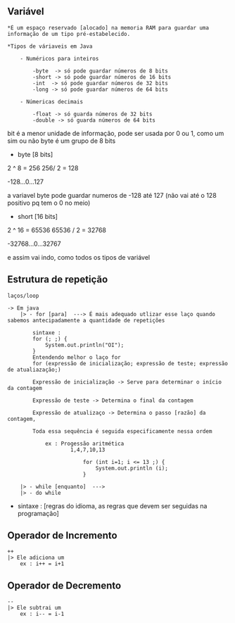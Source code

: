 ## Variável

    *É um espaço reservado [alocado] na memoria RAM para guardar uma informação de um tipo pré-estabelecido.

    *Tipos de váriaveis em Java

        - Numéricos para inteiros

            -byte  -> só pode guardar números de 8 bits
            -short -> só pode guardar números de 16 bits
            -int  -> só pode guardar números de 32 bits
            -long -> só pode guardar números de 64 bits

        - Númericas decimais

            -float -> só guarda números de 32 bits
            -double -> só guarda números de 64 bits

bit é a menor unidade de informação, pode ser usada por 0 ou 1, como um sim ou não
byte é um grupo de 8 bits

* byte [8 bits]

2 ^ 8 = 256 
256/ 2 = 128

-128...0...127

a variavel byte pode guardar numeros de -128 até 127 (não vai até o 128 positivo pq tem o 0 no meio)

* short [16 bits]

2 ^ 16 = 65536
65536 / 2 = 32768

-32768...0...32767

e assim vai indo, como todos os tipos de variável

## Estrutura de repetição

    laços/loop
    
    -> Em java
        |> - for [para]  ---> É mais adequado utlizar esse laço quando sabemos antecipadamente a quantidade de repetições

            sintaxe :
            for (; ;) {
                System.out.println("OI");
            }
            Entendendo melhor o laço for
            for (expressão de inicialização; expressão de teste; expressão de atualiazação;)
        
            Expressão de inicialização -> Serve para determinar o início da contagem

            Expressão de teste -> Determina o final da contagem

            Expressão de atualizaço -> Determina o passo [razão] da contagem, 

            Toda essa sequência é seguida especificamente nessa ordem

                ex : Progessão aritmética
                        1,4,7,10,13

                            for (int i=1; i <= 13 ;) {
                                System.out.println (i);
                            }
        
        |> - while [enquanto]  --->
        |> - do while
    
* sintaxe : [regras do idioma, as regras que devem ser seguidas na programação]


## Operador de Incremento
 
    ++
    |> Ele adiciona um
        ex : i++ = i+1

## Operador de Decremento
    
    --
    |> Ele subtrai um 
        ex : i-- = i-1
    
